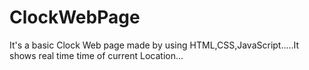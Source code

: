 # ClockWebPage
It's a basic Clock Web page made by using HTML,CSS,JavaScript.....It shows real time time of current Location...
